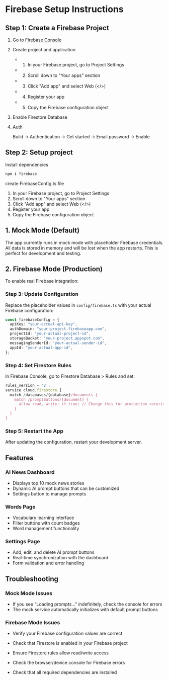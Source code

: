 # Firebase Setup Instructions

## Step 1: Create a Firebase Project

1. Go to [Firebase Console](https://console.firebase.google.com/)
2. Create project and application

   - 1. In your Firebase project, go to Project Settings
   - 2. Scroll down to "Your apps" section
   - 3. Click "Add app" and select Web (</>)
   - 4. Register your app
   - 5. Copy the Firebase configuration object

3. Enable Firestore Database

4. Auth

   Build -> Authentication -> Get started -> Email password -> Enable

## Step 2: Setup project

Install dependencies

```sh
npm i firebase
```

create FirebaseConfig.ts file

1. In your Firebase project, go to Project Settings
2. Scroll down to "Your apps" section
3. Click "Add app" and select Web (</>)
4. Register your app
5. Copy the Firebase configuration object

## 1. Mock Mode (Default)

The app currently runs in mock mode with placeholder Firebase credentials. All data is stored in memory and will be lost when the app restarts. This is perfect for development and testing.

## 2. Firebase Mode (Production)

To enable real Firebase integration:

### Step 3: Update Configuration

Replace the placeholder values in `config/firebase.ts` with your actual Firebase configuration:

```typescript
const firebaseConfig = {
  apiKey: "your-actual-api-key",
  authDomain: "your-project.firebaseapp.com",
  projectId: "your-actual-project-id",
  storageBucket: "your-project.appspot.com",
  messagingSenderId: "your-actual-sender-id",
  appId: "your-actual-app-id",
};
```

### Step 4: Set Firestore Rules

In Firebase Console, go to Firestore Database > Rules and set:

```javascript
rules_version = '2';
service cloud.firestore {
  match /databases/{database}/documents {
    match /promptButtons/{document} {
      allow read, write: if true; // Change this for production security
    }
  }
}
```

### Step 5: Restart the App

After updating the configuration, restart your development server.

## Features

### AI News Dashboard

- Displays top 10 mock news stories
- Dynamic AI prompt buttons that can be customized
- Settings button to manage prompts

### Words Page

- Vocabulary learning interface
- Filter buttons with count badges
- Word management functionality

### Settings Page

- Add, edit, and delete AI prompt buttons
- Real-time synchronization with the dashboard
- Form validation and error handling

## Troubleshooting

### Mock Mode Issues

- If you see "Loading prompts..." indefinitely, check the console for errors
- The mock service automatically initializes with default prompt buttons

### Firebase Mode Issues

- Verify your Firebase configuration values are correct
- Check that Firestore is enabled in your Firebase project
- Ensure Firestore rules allow read/write access
- Check the browser/device console for Firebase errors

- Check that all required dependencies are installed
